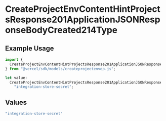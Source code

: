 # CreateProjectEnvContentHintProjectsResponse201ApplicationJSONResponseBodyCreated214Type

## Example Usage

```typescript
import {
  CreateProjectEnvContentHintProjectsResponse201ApplicationJSONResponseBodyCreated214Type,
} from "@vercel/sdk/models/createprojectenvop.js";

let value:
  CreateProjectEnvContentHintProjectsResponse201ApplicationJSONResponseBodyCreated214Type =
    "integration-store-secret";
```

## Values

```typescript
"integration-store-secret"
```